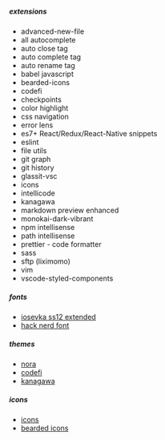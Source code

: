 ##### extensions

- advanced-new-file
- all autocomplete
- auto close tag
- auto complete tag
- auto rename tag
- babel javascript
- bearded-icons
- codefi
- checkpoints
- color highlight
- css navigation
- error lens
- es7+ React/Redux/React-Native snippets
- eslint
- file utils
- git graph
- git history
- glassit-vsc
- icons
- intellicode
- kanagawa
- markdown preview enhanced
- monokai-dark-vibrant
- npm intellisense
- path intellisense
- prettier - code formatter
- sass
- sftp (liximomo)
- vim
- vscode-styled-components

##### fonts

- [iosevka ss12 extended](https://typeof.net/Iosevka)
- [hack nerd font](https://github.com/ryanoasis/nerd-fonts/releases)

##### themes

- [nora](https://github.com/nijatibrahimov/nora-theme 'link to github')
- [codefi](https://github.com/nijatibrahimov/codefi-theme 'link to github')
- [kanagawa](https://marketplace.visualstudio.com/items?itemName=qufiwefefwoyn.kanagawa 'link to marketplace')

##### icons

- [icons](https://marketplace.visualstudio.com/items?itemName=tal7aouy.icons 'link to marketplace')
- [bearded icons](https://marketplace.visualstudio.com/items?itemName=BeardedBear.beardedicons 'link to marketplace')
